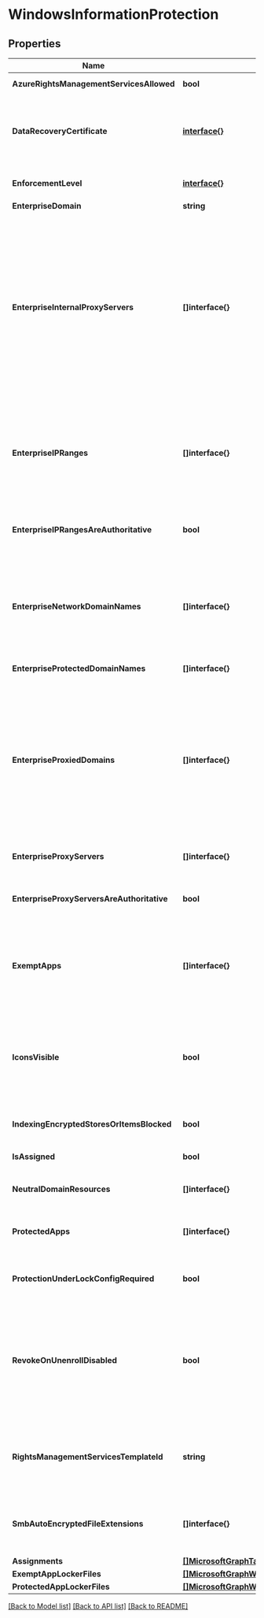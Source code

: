 # WindowsInformationProtection

## Properties

Name | Type | Description | Notes
------------ | ------------- | ------------- | -------------
**AzureRightsManagementServicesAllowed** | **bool** | Specifies whether to allow Azure RMS encryption for WIP | [optional] 
**DataRecoveryCertificate** | [**interface{}**](.md) | Specifies a recovery certificate that can be used for data recovery of encrypted files. This is the same as the data recovery agent(DRA) certificate for encrypting file system(EFS) | [optional] 
**EnforcementLevel** | [**interface{}**](.md) | WIP enforcement level.See the Enum definition for supported values | [optional] 
**EnterpriseDomain** | **string** | Primary enterprise domain | [optional] 
**EnterpriseInternalProxyServers** | **[]interface{}** | This is the comma-separated list of internal proxy servers. For example, \&quot;157.54.14.28, 157.54.11.118, 10.202.14.167, 157.53.14.163, 157.69.210.59\&quot;. These proxies have been configured by the admin to connect to specific resources on the Internet. They are considered to be enterprise network locations. The proxies are only leveraged in configuring the EnterpriseProxiedDomains policy to force traffic to the matched domains through these proxies | [optional] 
**EnterpriseIPRanges** | **[]interface{}** | Sets the enterprise IP ranges that define the computers in the enterprise network. Data that comes from those computers will be considered part of the enterprise and protected. These locations will be considered a safe destination for enterprise data to be shared to | [optional] 
**EnterpriseIPRangesAreAuthoritative** | **bool** | Boolean value that tells the client to accept the configured list and not to use heuristics to attempt to find other subnets. Default is false | [optional] 
**EnterpriseNetworkDomainNames** | **[]interface{}** | This is the list of domains that comprise the boundaries of the enterprise. Data from one of these domains that is sent to a device will be considered enterprise data and protected These locations will be considered a safe destination for enterprise data to be shared to | [optional] 
**EnterpriseProtectedDomainNames** | **[]interface{}** | List of enterprise domains to be protected | [optional] 
**EnterpriseProxiedDomains** | **[]interface{}** | Contains a list of Enterprise resource domains hosted in the cloud that need to be protected. Connections to these resources are considered enterprise data. If a proxy is paired with a cloud resource, traffic to the cloud resource will be routed through the enterprise network via the denoted proxy server (on Port 80). A proxy server used for this purpose must also be configured using the EnterpriseInternalProxyServers policy | [optional] 
**EnterpriseProxyServers** | **[]interface{}** | This is a list of proxy servers. Any server not on this list is considered non-enterprise | [optional] 
**EnterpriseProxyServersAreAuthoritative** | **bool** | Boolean value that tells the client to accept the configured list of proxies and not try to detect other work proxies. Default is false | [optional] 
**ExemptApps** | **[]interface{}** | Exempt applications can also access enterprise data, but the data handled by those applications are not protected. This is because some critical enterprise applications may have compatibility problems with encrypted data. | [optional] 
**IconsVisible** | **bool** | Determines whether overlays are added to icons for WIP protected files in Explorer and enterprise only app tiles in the Start menu. Starting in Windows 10, version 1703 this setting also configures the visibility of the WIP icon in the title bar of a WIP-protected app | [optional] 
**IndexingEncryptedStoresOrItemsBlocked** | **bool** | This switch is for the Windows Search Indexer, to allow or disallow indexing of items | [optional] 
**IsAssigned** | **bool** | Indicates if the policy is deployed to any inclusion groups or not. | [optional] 
**NeutralDomainResources** | **[]interface{}** | List of domain names that can used for work or personal resource | [optional] 
**ProtectedApps** | **[]interface{}** | Protected applications can access enterprise data and the data handled by those applications are protected with encryption | [optional] 
**ProtectionUnderLockConfigRequired** | **bool** | Specifies whether the protection under lock feature (also known as encrypt under pin) should be configured | [optional] 
**RevokeOnUnenrollDisabled** | **bool** | This policy controls whether to revoke the WIP keys when a device unenrolls from the management service. If set to 1 (Don&#39;t revoke keys), the keys will not be revoked and the user will continue to have access to protected files after unenrollment. If the keys are not revoked, there will be no revoked file cleanup subsequently. | [optional] 
**RightsManagementServicesTemplateId** | **string** | TemplateID GUID to use for RMS encryption. The RMS template allows the IT admin to configure the details about who has access to RMS-protected file and how long they have access | [optional] 
**SmbAutoEncryptedFileExtensions** | **[]interface{}** | Specifies a list of file extensions, so that files with these extensions are encrypted when copying from an SMB share within the corporate boundary | [optional] 
**Assignments** | [**[]MicrosoftGraphTargetedManagedAppPolicyAssignment**](microsoft.graph.targetedManagedAppPolicyAssignment.md) |  | [optional] 
**ExemptAppLockerFiles** | [**[]MicrosoftGraphWindowsInformationProtectionAppLockerFile**](microsoft.graph.windowsInformationProtectionAppLockerFile.md) |  | [optional] 
**ProtectedAppLockerFiles** | [**[]MicrosoftGraphWindowsInformationProtectionAppLockerFile**](microsoft.graph.windowsInformationProtectionAppLockerFile.md) |  | [optional] 

[[Back to Model list]](../README.md#documentation-for-models) [[Back to API list]](../README.md#documentation-for-api-endpoints) [[Back to README]](../README.md)


